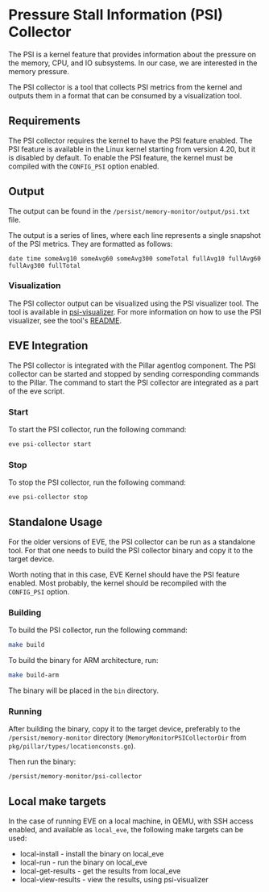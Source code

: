 # Pressure Stall Information (PSI) Collector

The PSI is a kernel feature that provides information about the pressure on the
memory, CPU, and IO subsystems. In our case, we are interested in the memory
pressure.

The PSI collector is a tool that collects PSI metrics from the kernel and
outputs them in a format that can be consumed by a visualization tool.

## Requirements

The PSI collector requires the kernel to have the PSI feature enabled. The PSI
feature is available in the Linux kernel starting from version 4.20, but it is
disabled by default. To enable the PSI feature, the kernel must be compiled with
the `CONFIG_PSI` option enabled.

## Output

The output can be found in the `/persist/memory-monitor/output/psi.txt` file.

The output is a series of lines, where each line represents a single snapshot
of the PSI metrics. They are formatted as follows:

```text
date time someAvg10 someAvg60 someAvg300 someTotal fullAvg10 fullAvg60 fullAvg300 fullTotal
```

### Visualization

The PSI collector output can be visualized using the PSI visualizer tool. The
tool is available in [psi-visualizer](../../../../../tools/psi-visualizer).
For more information on how to use the PSI visualizer, see the tool's
[README](../../../../../tools/psi-visualizer/README.md).

## EVE Integration

The PSI collector is integrated with the Pillar agentlog component. The PSI
collector can be started and stopped by sending corresponding commands to the
Pillar. The command to start the PSI collector are integrated as a part of the
eve script.

### Start

To start the PSI collector, run the following command:

```sh
eve psi-collector start
```

### Stop

To stop the PSI collector, run the following command:

```sh
eve psi-collector stop
```

## Standalone Usage

For the older versions of EVE, the PSI collector can be run as a standalone
tool. For that one needs to build the PSI collector binary and copy it to the
target device.

Worth noting that in this case, EVE Kernel should have the PSI feature enabled.
Most probably, the kernel should be recompiled with the `CONFIG_PSI` option.

### Building

To build the PSI collector, run the following command:

```sh
make build
```

To build the binary for ARM architecture, run:

```sh
make build-arm
```

The binary will be placed in the `bin` directory.

### Running

After building the binary, copy it to the target device, preferably to the
`/persist/memory-monitor` directory (`MemoryMonitorPSICollectorDir` from `pkg/pillar/types/locationconsts.go`).

Then run the binary:

```sh
/persist/memory-monitor/psi-collector
```

## Local make targets

In the case of running EVE on a local machine, in QEMU, with SSH access enabled,
and available as `local_eve`, the following make targets can be used:

* local-install - install the binary on local_eve
* local-run - run the binary on local_eve
* local-get-results - get the results from local_eve
* local-view-results - view the results, using psi-visualizer
